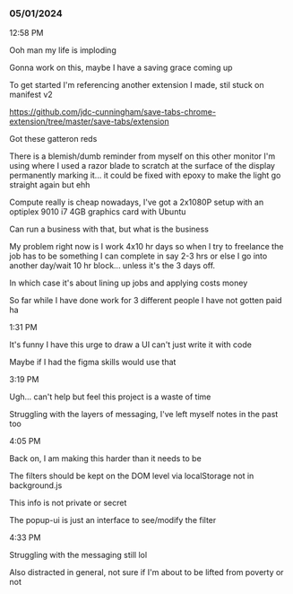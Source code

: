 ### 05/01/2024

12:58 PM

Ooh man my life is imploding

Gonna work on this, maybe I have a saving grace coming up

To get started I'm referencing another extension I made, stil stuck on manifest v2

https://github.com/jdc-cunningham/save-tabs-chrome-extension/tree/master/save-tabs/extension

Got these gatteron reds

There is a blemish/dumb reminder from myself on this other monitor I'm using where I used a razor blade to scratch at the surface of the display permanently marking it... it could be fixed with epoxy to make the light go straight again but ehh

Compute really is cheap nowadays, I've got a 2x1080P setup with an optiplex 9010 i7 4GB graphics card with Ubuntu

Can run a business with that, but what is the business

My problem right now is I work 4x10 hr days so when I try to freelance the job has to be something I can complete in say 2-3 hrs or else I go into another day/wait 10 hr block... unless it's the 3 days off.

In which case it's about lining up jobs and applying costs money

So far while I have done work for 3 different people I have not gotten paid ha

1:31 PM

It's funny I have this urge to draw a UI can't just write it with code

Maybe if I had the figma skills would use that

3:19 PM

Ugh... can't help but feel this project is a waste of time

Struggling with the layers of messaging, I've left myself notes in the past too

4:05 PM

Back on, I am making this harder than it needs to be

The filters should be kept on the DOM level via localStorage not in background.js

This info is not private or secret

The popup-ui is just an interface to see/modify the filter

4:33 PM

Struggling with the messaging still lol

Also distracted in general, not sure if I'm about to be lifted from poverty or not
